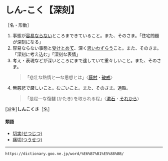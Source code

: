 # しん‐こく【深刻】

［名・形動］

1. 事態が[容易ならない](よういならぬ（容易ならぬ）)ところまできていること。また、そのさま。「住宅問題が深刻になる」
2. 容易ならない事態と[受けとめ**て**](うけとめる（受け止める）)、深く[思いわずらう](おもいわずらう（思い煩う）)こと。また、そのさま。「深刻に考え込む」「深刻な表情」
3. 考え・表現などが深いところにまで達していて重々しいこと。また、そのさま。
    >「悲壮な熱情と―な思想とは」〈[藤村](https://dictionary.goo.ne.jp/word/person/%E5%B3%B6%E5%B4%8E%E8%97%A4%E6%9D%91/#jn-100660)・[破戒](https://dictionary.goo.ne.jp/word/%E7%A0%B4%E6%88%92/#jn-174692)〉
4. 無慈悲で厳しいこと。むごいこと。また、そのさま。過酷。
    >「是程―な復讎 (かたき) を取られる程」〈[漱石](https://dictionary.goo.ne.jp/word/person/%E5%A4%8F%E7%9B%AE%E6%BC%B1%E7%9F%B3/#jn-164327)・[それから](https://dictionary.goo.ne.jp/word/%E3%81%9D%E3%82%8C%E3%81%8B%E3%82%89/#jn-131764)〉
        

\[派生\]**しんこくさ**［名］

#### 類語

-   [切実(せつじつ)](https://dictionary.goo.ne.jp/word/%E5%88%87%E5%AE%9F/#jn-124475)
-   [痛切(つうせつ)](https://dictionary.goo.ne.jp/word/%E7%97%9B%E5%88%87/#jn-146337)

---
`https://dictionary.goo.ne.jp/word/%E6%B7%B1%E5%88%BB/`